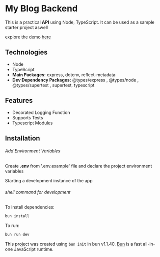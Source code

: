 # My Blog Backend

This is a practical **API** using Node, TypeScript. It can be used as a sample starter project aswell

explore the demo [here](https://mhaqnegahdar.site)

## Technologies

-   Node
-   TypeScript
-   **Main Packages:** express, dotenv, reflect-metadata
-   **Dev Dependency Packages:** @types/express , @types/node , @types/supertest , supertest, typescript

## Features

-   Decorated Logging Function
-   Supports Tests
-   Typescript Modules


## Installation

###### Add Environment Variables

Create **.env** from '.env.example' file and declare the project environment variables

Starting a development instance of the app

###### shell command for development

To install dependencies:

```bash
bun install
```

To run:

```bash
bun run dev
```

This project was created using `bun init` in bun v1.1.40. [Bun](https://bun.sh) is a fast all-in-one JavaScript runtime.
